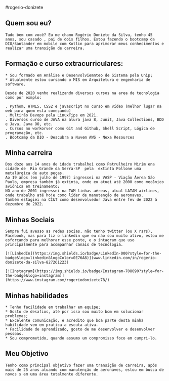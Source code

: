 #rogerio-donizete

## Quem sou eu?
    Tudo bem com você? Eu me chamo Rogério Doniete da Silva, tenho 45 anos, sou casado , pai de dois filhos. Estou fazendo o bootcamp da DIO/Santander em mobile com Kotlin para aprimorar meus conhecimentos e realizar uma transição de carreira.

## Formação e curso extracurriculares:
    * Sou formado em Análise e Desenvolviemnteo de Sistema pela Unip;
    * Atualmente estou cursando o MIS em Arquitetura e engenharia de software.

    Desde de 2020 venho realizando diversos cursos na area de tecnologia como por exmplo:

    . Pythom, HTML5, CSS2 e javascript no curso em vídeo (melhor lugar na web para quem esta começando)
    . Multirão Devops pela LinuxTips em 2021.
    . Diversos curso de JAVA na alura java 8, Junit, Java Collections, BDD e Java, Java OO, etc.
    . Cursos no workorver como Git and Github, Shell Script, Lógica de programação, etc.
    . Bootcamp da DIO - Descubra a Nuvem AWS - Nexa Resources
    
    

## Minha carreira
    
    Dos doze aos 14 anos de idade trabalhei como Patrulheiro Mirim ena cidade de  Rio Grande da Serra-SP  pela  extinta Pollone uma metalúrgica de auto peças.
    Ao 19 anos (em julho de 1997) ingressei na VASP - Viação Áerea São Paulo, empresa também já extinta, onde eu atuei até 2000 como mecânico aviônica em treinamento;
    NO ano de 2001 ingressei na TAM linhas aéreas, atual LATAM airlines, onde trabalho até hoje como líder de manutenção de aeronaves.
    Também estagiei na CI&T como desenvolvedor Java entre fev de 2022 á dezembro de 2022.

## Minhas Sociais
    Sempre fui avesso as redes socias, não tenho twitter (ou X rsrs), Facebook, mas para fiz o linkedin que eu não sou muito ativo, estou me esforçando para melhorar esse ponte, e o intagram que uso principalmente para acompanhar canais de tecnologia.

    [![LinkedIn](https://img.shields.io/badge/LinkedIn-000?style=for-the-badge&logo=linkedin&logoColor=0E76A8)](www.linkedin.com/in/rogerio-donizete-da-silva-827261223)

    [![Instagram](https://img.shields.io/badge/Instagram-708090?style=for-the-badge&logo=instagram)](https://www.instagram.com/rogeriodonizete78/) 

## Minhas habilidades
    * Tenho facilidade em trabalhar em equipe;
    * Gosto de desafios, até por isso sou muito bom em solucionar problemas;
    * Excelente comunicação, e acredito que boa parte desta minha habilidade vem em pratica a escuta ativa.
    * Facilidade de aprendizado, gosto de me desenvolver e desenvolver pessoas.
    * Sou comprometido, quando assumo um compromisso foco em cumpri-lo.

## Meu Objetivo
    Tenho como principal objetivo fazer uma transição de carreira, após mais de 25 anos atuando com manutenção de aeronaves, estou em busca de novos s em uma área totalmente diferente.




